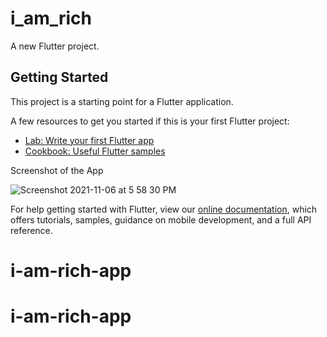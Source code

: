 # i_am_rich

A new Flutter project.

## Getting Started

This project is a starting point for a Flutter application.

A few resources to get you started if this is your first Flutter project:

- [Lab: Write your first Flutter app](https://flutter.dev/docs/get-started/codelab)
- [Cookbook: Useful Flutter samples](https://flutter.dev/docs/cookbook)

Screenshot of the App


![Screenshot 2021-11-06 at 5 58 30 PM](https://user-images.githubusercontent.com/42440349/140609828-83576a8b-8672-46d2-bdec-8462feedcf47.png)


For help getting started with Flutter, view our
[online documentation](https://flutter.dev/docs), which offers tutorials,
samples, guidance on mobile development, and a full API reference.
# i-am-rich-app
# i-am-rich-app
